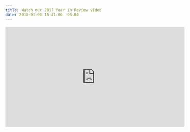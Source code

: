 ```yaml
---
title: Watch our 2017 Year in Review video
date: 2018-01-08 15:41:00 -08:00
---
```


<iframe width="560" height="315" src="https://www.youtube.com/embed/jxFILymVqF8?rel=0" frameborder="0" gesture="media" allow="encrypted-media" allowfullscreen></iframe>